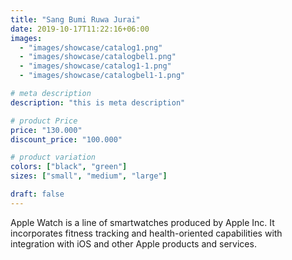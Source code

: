 ```yaml
---
title: "Sang Bumi Ruwa Jurai"
date: 2019-10-17T11:22:16+06:00
images:
  - "images/showcase/catalog1.png"
  - "images/showcase/catalogbel1.png"
  - "images/showcase/catalog1-1.png"
  - "images/showcase/catalogbel1-1.png"

# meta description
description: "this is meta description"

# product Price
price: "130.000"
discount_price: "100.000"

# product variation
colors: ["black", "green"]
sizes: ["small", "medium", "large"]

draft: false
---
```


Apple Watch is a line of smartwatches produced by Apple Inc. It incorporates fitness tracking and health-oriented capabilities with integration with iOS and other Apple products and services.
